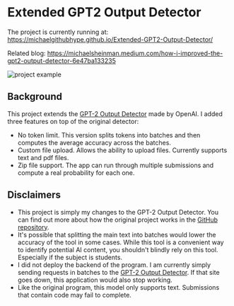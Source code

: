 # Extended GPT2 Output Detector

The project is currently running at: https://michaelgithubhype.github.io/Extended-GPT2-Output-Detector/

Related blog: https://michaelsheinman.medium.com/how-i-improved-the-gpt2-output-detector-6e47ba133235

![project example](https://miro.medium.com/max/640/1*oQigM3yqYRowYANCkb1UNA.gif)


## Background 
This project extends the [GPT-2 Output Detector](https://github.com/openai/gpt-2-output-dataset/tree/master/detector) made by OpenAI. I added three features on top of the original detector:

* No token limit. This version splits tokens into batches and then computes the average accuracy across the batches. 
* Custom file upload. Allows the ability to upload files. Currently supports text and pdf files. 
* Zip file support. The app can run through multiple submissions and compute a real probability for each one. 



## Disclaimers 

* This project is simply my changes to the GPT-2 Output Detector. You can find out more about how the original project works in the [GitHub repository](https://github.com/openai/gpt-2-output-dataset/tree/master/detector).
* It's possible that splitting the main text into batches would lower the accuracy of the tool in some cases. While this tool is a convenient way to identify potential AI content, you shouldn't blindly rely on this tool. Especially if the subject is students.
* I did not deploy the backend of the program. I am currently simply sending requests in batches to the [GPT-2 Output Detector](https://openai-openai-detector.hf.space/). If that site goes down, this application would also stop working.
* Like the original program, this model only supports text. Submissions that contain code may fail to complete.
